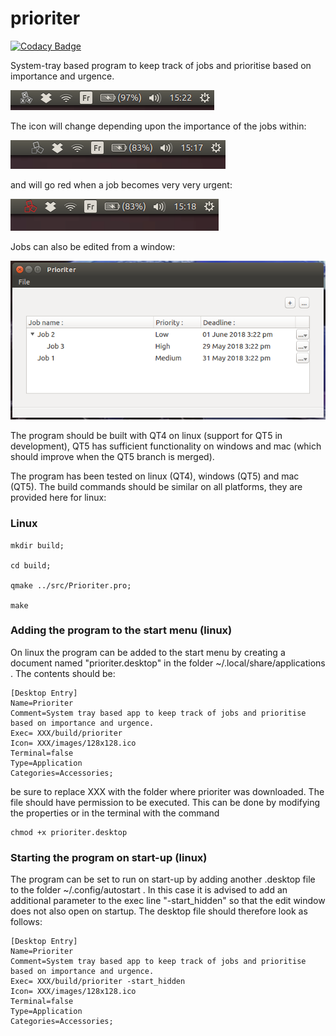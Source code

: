 # prioriter

[![Codacy Badge](https://api.codacy.com/project/badge/Grade/9843c695746145b98569eaecd8bcd560)](https://app.codacy.com/gh/EmilyBourne/prioriter?utm_source=github.com&utm_medium=referral&utm_content=EmilyBourne/prioriter&utm_campaign=Badge_Grade_Settings)

System-tray based program to keep track of jobs and prioritise based on importance and urgence.

![Basic Prioriter Icon](/ExampleImages/PrioriterEmpty.png)

The icon will change depending upon the importance of the jobs within:

![Prioriter Icon when there are high priority/urgent jobs](/ExampleImages/PrioriterBar.png)

and will go red when a job becomes very very urgent:

![Prioriter Icon when jobs should definitely not be ignored](/ExampleImages/redPrioriter.png)

Jobs can also be edited from a window:

![The Edit Window](/ExampleImages/PrioriterWindow.png)

The program should be built with QT4 on linux (support for QT5 in development), QT5 has sufficient functionality on windows and mac (which should improve when the QT5 branch is merged).

The program has been tested on linux (QT4), windows (QT5) and mac (QT5). The build commands should be similar on all platforms, they are provided here for linux:

### Linux

```
mkdir build;

cd build;

qmake ../src/Prioriter.pro;

make
```

### Adding the program to the start menu (linux)

On linux the program can be added to the start menu by creating a document named "prioriter.desktop" in the folder ~/.local/share/applications . The contents should be:

```
[Desktop Entry]
Name=Prioriter
Comment=System tray based app to keep track of jobs and prioritise based on importance and urgence.
Exec= XXX/build/prioriter
Icon= XXX/images/128x128.ico
Terminal=false
Type=Application
Categories=Accessories;
```

be sure to replace XXX with the folder where prioriter was downloaded. The file should have permission to be executed. This can be done by modifying the properties or in the terminal with the command

```
chmod +x prioriter.desktop
```

### Starting the program on start-up (linux)

The program can be set to run on start-up by adding another .desktop file to the folder ~/.config/autostart . In this case it is advised to add an additional parameter to the exec line "-start_hidden" so that the edit window does not also open on startup. The desktop file should therefore look as follows:

```
[Desktop Entry]
Name=Prioriter
Comment=System tray based app to keep track of jobs and prioritise based on importance and urgence.
Exec= XXX/build/prioriter -start_hidden
Icon= XXX/images/128x128.ico
Terminal=false
Type=Application
Categories=Accessories;
```
